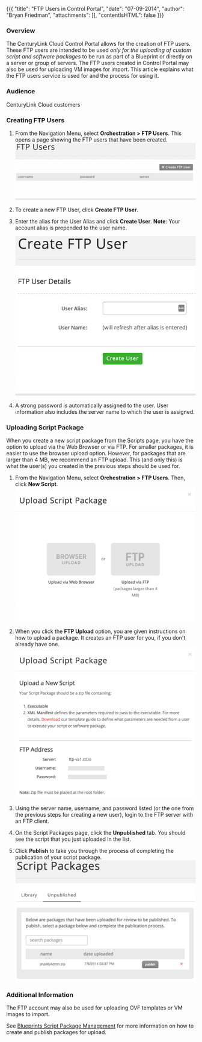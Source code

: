 {{{
  "title": "FTP Users in Control Portal",
  "date": "07-09-2014",
  "author": "Bryan Friedman",
  "attachments": [],
  "contentIsHTML": false
}}}

### Overview
The CenturyLink Cloud Control Portal allows for the creation of FTP users. These FTP users are intended to be used *only for the uploading of custom script and software packages* to be run as part of a Blueprint or directly on a server or group of servers. The FTP users created in Control Portal may also be used for uploading VM images for import. This article explains what the FTP users service is used for and the process for using it.

### Audience
CenturyLink Cloud customers

### Creating FTP Users
1. From the Navigation Menu, select **Orchestration > FTP Users**. This opens a page showing the FTP users that have been created.
   ![FTP Users](../images/clc-ftp-users-page.png)

2. To create a new FTP User, click **Create FTP User**.

3. Enter the alias for the User Alias and click **Create User**. **Note**: Your account alias is prepended to the user name.

   ![Create FTP User](../images/clc-ftp-create-user.png)

4. A strong password is automatically assigned to the user. User information also includes the server name to which the user is assigned.

### Uploading Script Package
When you create a new script package from the Scripts page, you have the option to upload via the Web Browser or via FTP. For smaller packages, it is easier to use the browser upload option. However, for packages that are larger than 4 MB, we recommend an FTP upload. This (and only this) is what the user(s) you created in the previous steps should be used for.

1. From the Navigation Menu, select **Orchestration > FTP Users**. Then, click **New Script**.
   ![Upload New Script](../images/clc-ftp-new-script.png)

2. When you click the **FTP Upload** option, you are given instructions on how to upload a package. It creates an FTP user for you, if you don't already have one.
   ![Upload Script Package](../images/clc-ftp-upload-option.png)

3. Using the server name, username, and password listed (or the one from the previous steps for creating a new user), login to the FTP server with an FTP client.

4. On the Script Packages page, click the **Unpublished** tab. You should see the script that you just uploaded in the list.

5. Click **Publish** to take you through the process of completing the publication of your script package.
![Script Package](../images/clc-ftp-publish-script.png)

### Additional Information
The FTP account may also be used for uploading OVF templates or VM images to import.

See [Blueprints Script Package Management](../Blueprints/blueprints-script-and-software-package-management.md) for more information on how to create and publish packages for upload.
